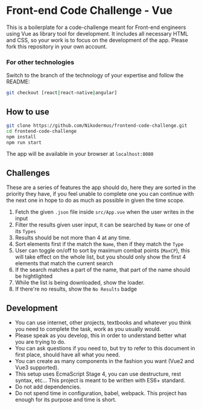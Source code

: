 # Front-end Code Challenge - Vue

This is a boilerplate for a code-challenge meant for Front-end engineers using Vue as library tool for development. It includes all necessary HTML and CSS, so your work is to focus on the development of the app. Please fork this repository in your own account.

### For other technologies

Switch to the branch of the technology of your expertise and follow the README:

```bash
git checkout [react|react-native|angular]
```

## How to use

```bash
git clone https://github.com/Nikodermus/frontend-code-challenge.git
cd frontend-code-challenge
npm install
npm run start
```

The app will be available in your browser at `localhost:8080`

## Challenges

These are a series of features the app should do, here they are sorted in the priority they have, if you feel unable to complete one you can continue with the next one in hope to do as much as possible in given the time scope.

1.  Fetch the given `.json` file inside `src/App.vue` when the user writes in the input
1.  Filter the results given user input, it can be searched by `Name` or one of its `Types`
1.  Results should be not more than 4 at any time.
1.  Sort elements first if the match the `Name`, then if they match the `Type`
1.  User can toggle on/off to sort by maximum combat points (`MaxCP`), this will take effect on the whole list, but you should only show the first 4 elements that match the current search
1.  If the search matches a part of the name, that part of the name should be hightlighted
1.  While the list is being downloaded, show the loader.
1.  If there're no results, show the `No Results` badge

## Development

-   You can use internet, other projects, textbooks and whatever you think you need to complete the task, work as you usually would.
-   Please speak as you develop, this in order to understand better what you are trying to do.
-   You can ask questions if you need to, but try to refer to this document in first place, should have all what you need.
-   You can create as many components in the fashion you want (Vue2 and Vue3 supported).
-   This setup uses EcmaScript Stage 4, you can use destructure, rest syntax, etc... This project is meant to be written with ES6+ standard.
-   Do not add dependencies.
-   Do not spend time in configuration, babel, webpack. This project has enough for its purpose and time is short.
